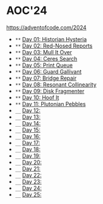 # AOC'24

<https://adventofcode.com/2024>

* `**` [Day 01: Historian Hysteria](day01/README.md)
* `**` [Day 02: Red-Nosed Reports](day02/README.md)
* `**` [Day 03: Mull It Over](day03/README.md)
* `**` [Day 04: Ceres Search](day04/README.md)
* `**` [Day 05: Print Queue](day05/README.md)
* `**` [Day 06: Guard Gallivant](day06/README.md)
* `**` [Day 07: Bridge Repair](day07/README.md)
* `**` [Day 08: Resonant Collinearity](day08/README.md)
* `**` [Day 09: Disk Fragmenter](day09/README.md)
* `**` [Day 10: Hoof It](day10/README.md)
* `**` [Day 11: Plutonian Pebbles](day11/README.md)
* `__` [Day 12:](day12/README.md)
* `__` [Day 13:](day12/README.md)
* `__` [Day 14:](day14/README.md)
* `__` [Day 15:](day15/README.md)
* `__` [Day 16:](day16/README.md)
* `__` [Day 17:](day17/README.md)
* `__` [Day 18:](day18/README.md)
* `__` [Day 19:](day19/README.md)
* `__` [Day 20:](day20/README.md)
* `__` [Day 21:](day21/README.md)
* `__` [Day 22:](day22/README.md)
* `__` [Day 23:](day23/README.md)
* `__` [Day 24:](day24/README.md)
* `__` [Day 25:](day25/README.md)
